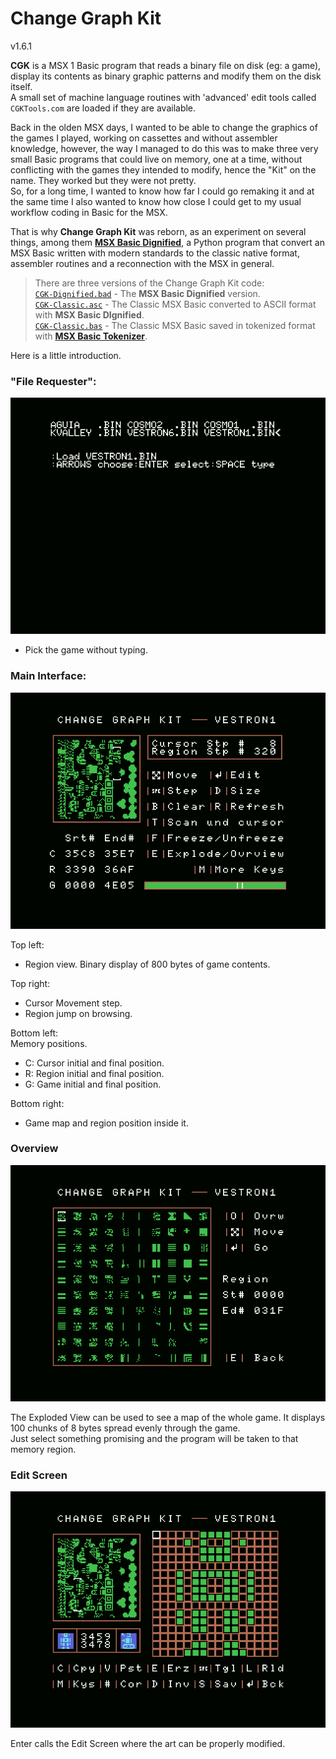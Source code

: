 # Change Graph Kit  
v1.6.1  
  
**CGK** is a MSX 1 Basic program that reads a binary file on disk (eg: a game), display its contents as binary graphic patterns and modify them on the disk itself.  
A small set of machine language routines with 'advanced' edit tools called `CGKTools.com` are loaded if they are available.  
  
Back in the olden MSX days, I wanted to be able to change the graphics of the games I played, working on cassettes and without assembler knowledge, however, the way I managed to do this was to make three very small Basic programs that could live on memory, one at a time, without conflicting with the games they intended to modify, hence the "Kit" on the name. They worked but they were not pretty.  
So, for a long time, I wanted to know how far I could go remaking it and at the same time I also wanted to know how close I could get to my usual workflow coding in Basic for the MSX.  
  
That is why **Change Graph Kit** was reborn, as an experiment on several things, among them [**MSX Basic Dignified**](https://github.com/farique1/msx-basic-dignified), a Python program that convert an MSX Basic written with modern standards to the classic native format, assembler routines and a reconnection with the MSX in general.  
  
> There are three versions of the Change Graph Kit code:  
>[`CGK-Dignified.bad`](https://github.com/farique1/Change-Graph-Kit/blob/master/CGK-Dignified.bad) - The **MSX Basic Dignified** version.  
>[`CGK-Classic.asc`](https://github.com/farique1/Change-Graph-Kit/blob/master/CGK-Classic.asc) - The Classic MSX Basic converted to ASCII format with **MSX Basic DIgnified**.  
>[`CGK-Classic.bas`](https://github.com/farique1/Change-Graph-Kit/blob/master/CGK-Classic.bas) - The Classic MSX Basic saved in tokenized format with [**MSX Basic Tokenizer**](https://github.com/farique1/MSX-Basic-Tokenizer).  
  
Here is a little introduction.  
  
### "File Requester":  
![# File Requester](https://github.com/farique1/Change-Graph-Kit/blob/master/Images/File%20Requester.png)  
  
- Pick the game without typing.  
  
  
### Main Interface:  
![# Main Interface](https://github.com/farique1/Change-Graph-Kit/blob/master/Images/Main%20Interface.png)  
  
Top left:  
- Region view. Binary display of 800 bytes of game contents.  
  
Top right:  
- Cursor Movement step.  
- Region jump on browsing.  
  
Bottom left:  
Memory positions.  
- C: Cursor initial and final position.  
- R: Region initial and final position.  
- G: Game initial and final position.  
  
Bottom right:  
- Game map and region position inside it.  
  
  
### Overview  
![# Overview](https://github.com/farique1/Change-Graph-Kit/blob/master/Images/Overview.png)  
  
The Exploded View can be used to see a map of the whole game. It displays 100 chunks of 8 bytes spread evenly through the game.  
Just select something promising and the program will be taken to that memory region.  
  
### Edit Screen  
![# Edit Screen](https://github.com/farique1/Change-Graph-Kit/blob/master/Images/Edit%20Screen.png)  
  
Enter calls the Edit Screen where the art can be properly modified.  
